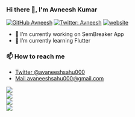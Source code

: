 ### Hi there 👋, I'm Avneesh Kumar
[![GitHub Avneesh](https://img.shields.io/github/followers/Cybertron-Avneesh?label=follow&style=social)](https://github.com/Cybertron-Avneesh)
[![Twitter: Avneesh](https://img.shields.io/twitter/follow/avaneeshsahu000?style=social)](https://twitter.com/avaneeshsahu000)
[![website](https://img.shields.io/badge/Website-Avneesh_Kumar-2648ff?style=flat-square&logo=google-chrome)]()
- 🔭 I’m currently working on SemBreaker App
- 🌱 I’m currently learning Flutter

### 📫 How to reach me
- [Twitter @avaneeshsahu000](twitter.com/avaneeshsahu000)
- [Mail avaneeshsahu000@gmail.com](avaneeshsahu000@gmail.com)

<a href='https://www.github.com/Cybertron-Avneesh'>
    <img src='https://github-readme-stats.vercel.app/api?username=Cybertron-Avneesh&&show_icons=true&title_color=000000&icon_color=bb2acf&text_color=111111&bg_color=00bcd4'>
</a>
<br>
<a href="https://github.com/Cybertron-Avneesh">
  <img align="center" src="https://github-readme-stats.vercel.app/api/top-langs/?username=Cybertron-Avneesh&theme=light" />
</a>
<br>
<a href="https://github.com/Cybertron-Avneesh/COVID-19-App">
  <img align="center" src="https://github-readme-stats.vercel.app/api/pin/?username=Cybertron-Avneesh&repo=Covid-19-App" />
</a>
<br>
<a href="https://github.com/Cybertron-Avneesh/Student-Resource-App">
  <img align="center" src="https://github-readme-stats.vercel.app/api/pin/?username=Cybertron-Avneesh&repo=Student-Resource-App" />
</a>
<!--
**Cybertron-Avneesh/Cybertron-Avneesh** is a ✨ _special_ ✨ repository because its `README.md` (this file) appears on your GitHub profile.

Here are some ideas to get you started:

- 🔭 I’m currently working on ...
- 🌱 I’m currently learning ...
- 👯 I’m looking to collaborate on ...
- 🤔 I’m looking for help with ...
- 💬 Ask me about ...
- 📫 How to reach me: ...
- 😄 Pronouns: ...
- ⚡ Fun fact: ...
-->
